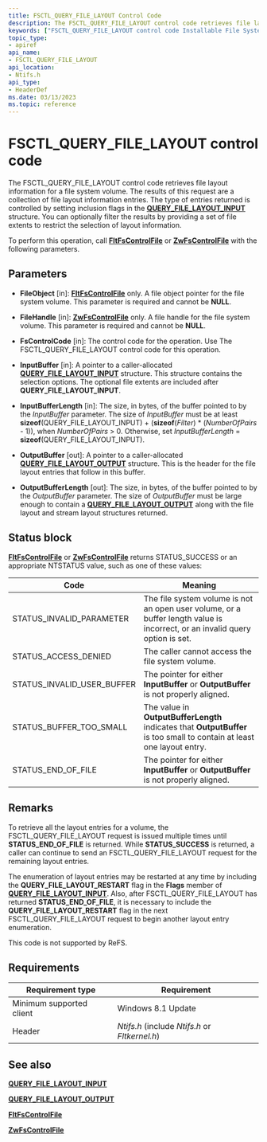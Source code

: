 ```yaml
---
title: FSCTL_QUERY_FILE_LAYOUT Control Code
description: The FSCTL_QUERY_FILE_LAYOUT control code retrieves file layout information for a file system volume.
keywords: ["FSCTL_QUERY_FILE_LAYOUT control code Installable File System Drivers"]
topic_type:
- apiref
api_name:
- FSCTL_QUERY_FILE_LAYOUT
api_location:
- Ntifs.h
api_type:
- HeaderDef
ms.date: 03/13/2023
ms.topic: reference
---
```


# FSCTL_QUERY_FILE_LAYOUT control code

The FSCTL_QUERY_FILE_LAYOUT control code retrieves file layout information for a file system volume. The results of this request are a collection of file layout information entries. The type of entries returned is controlled by setting inclusion flags in the [**QUERY_FILE_LAYOUT_INPUT**](/windows-hardware/drivers/ddi/ntifs/ns-ntifs-_query_file_layout_input) structure. You can optionally filter the results by providing a set of file extents to restrict the selection of layout information.

To perform this operation, call [**FltFsControlFile**](/windows-hardware/drivers/ddi/fltkernel/nf-fltkernel-fltfscontrolfile) or [**ZwFsControlFile**](/previous-versions/ff566462(v=vs.85)) with the following parameters.

## Parameters

- **FileObject** [in]: [**FltFsControlFile**](/windows-hardware/drivers/ddi/fltkernel/nf-fltkernel-fltfscontrolfile) only. A file object pointer for the file system volume. This parameter is required and cannot be **NULL**.

- **FileHandle** [in]: [**ZwFsControlFile**](/previous-versions/ff566462(v=vs.85)) only. A file handle for the file system volume. This parameter is required and cannot be **NULL**.

- **FsControlCode** [in]: The control code for the operation. Use The FSCTL_QUERY_FILE_LAYOUT control code for this operation.

- **InputBuffer** [in]: A pointer to a caller-allocated [**QUERY_FILE_LAYOUT_INPUT**](/windows-hardware/drivers/ddi/ntifs/ns-ntifs-_query_file_layout_input) structure. This structure contains the selection options. The optional file extents are included after **QUERY_FILE_LAYOUT_INPUT**.

- **InputBufferLength** [in]: The size, in bytes, of the buffer pointed to by the *InputBuffer* parameter. The size of *InputBuffer* must be at least **sizeof**(QUERY_FILE_LAYOUT_INPUT) + (**sizeof**(*Filter*) \* (*NumberOfPairs* - 1)), when *NumberOfPairs* &gt; 0. Otherwise, set *InputBufferLength* = **sizeof**(QUERY_FILE_LAYOUT_INPUT).

- **OutputBuffer** [out]: A pointer to a caller-allocated [**QUERY_FILE_LAYOUT_OUTPUT**](/windows-hardware/drivers/ddi/ntifs/ns-ntifs-_query_file_layout_output) structure. This is the header for the file layout entries that follow in this buffer.

- **OutputBufferLength** [out]: The size, in bytes, of the buffer pointed to by the *OutputBuffer* parameter. The size of *OutputBuffer* must be large enough to contain a [**QUERY_FILE_LAYOUT_OUTPUT**](/windows-hardware/drivers/ddi/ntifs/ns-ntifs-_query_file_layout_output) along with the file layout and stream layout structures returned.

## Status block

[**FltFsControlFile**](/windows-hardware/drivers/ddi/fltkernel/nf-fltkernel-fltfscontrolfile) or [**ZwFsControlFile**](/previous-versions/ff566462(v=vs.85)) returns STATUS_SUCCESS or an appropriate NTSTATUS value, such as one of these values:

| Code | Meaning |
| ---- | ------- |
| STATUS_INVALID_PARAMETER | The file system volume is not an open user volume, or a buffer length value is incorrect, or an invalid query option is set. |
| STATUS_ACCESS_DENIED | The caller cannot access the file system volume. |
| STATUS_INVALID_USER_BUFFER | The pointer for either **InputBuffer** or **OutputBuffer** is not properly aligned. |
| STATUS_BUFFER_TOO_SMALL | The value in **OutputBufferLength** indicates that **OutputBuffer** is too small to contain at least one layout entry. |
| STATUS_END_OF_FILE | The pointer for either **InputBuffer** or **OutputBuffer** is not properly aligned. |

## Remarks

To retrieve all the layout entries for a volume, the FSCTL_QUERY_FILE_LAYOUT request is issued multiple times until **STATUS_END_OF_FILE** is returned. While **STATUS_SUCCESS** is returned, a caller can continue to send an FSCTL_QUERY_FILE_LAYOUT request for the remaining layout entries.

The enumeration of layout entries may be restarted at any time by including the **QUERY_FILE_LAYOUT_RESTART** flag in the **Flags** member of [**QUERY_FILE_LAYOUT_INPUT**](/windows-hardware/drivers/ddi/ntifs/ns-ntifs-_query_file_layout_input). Also, after FSCTL_QUERY_FILE_LAYOUT has returned **STATUS_END_OF_FILE**, it is necessary to include the **QUERY_FILE_LAYOUT_RESTART** flag in the next FSCTL_QUERY_FILE_LAYOUT request to begin another layout entry enumeration.

This code is not supported by ReFS.

## Requirements

| Requirement type | Requirement |
| ---------------- | ----------- |
| Minimum supported client | Windows 8.1 Update |
| Header | *Ntifs.h* (include *Ntifs.h* or *Fltkernel.h*) |

## See also

[**QUERY_FILE_LAYOUT_INPUT**](/windows-hardware/drivers/ddi/ntifs/ns-ntifs-_query_file_layout_input)

[**QUERY_FILE_LAYOUT_OUTPUT**](/windows-hardware/drivers/ddi/ntifs/ns-ntifs-_query_file_layout_output)

[**FltFsControlFile**](/windows-hardware/drivers/ddi/fltkernel/nf-fltkernel-fltfscontrolfile)

[**ZwFsControlFile**](/previous-versions/ff566462(v=vs.85))
